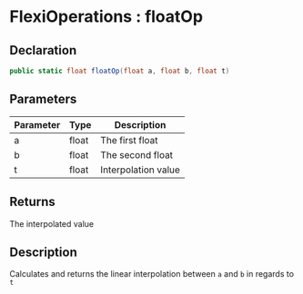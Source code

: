 # FlexiOperations : floatOp
## Declaration
```cs
public static float floatOp(float a, float b, float t)
```

## Parameters
| Parameter | Type | Description |
| - | - | - |
| a | float | The first float |
| b | float | The second float |
| t | float | Interpolation value |

## Returns
The interpolated value

## Description
Calculates and returns the linear interpolation between `a` and `b` in regards to `t`
